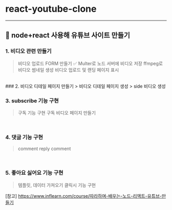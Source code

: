 # react-youtube-clone
----------------------------------------
## 🌟 node+react 사용해 유튜브 사이트 만들기
### 1. 비디오 관련 만들기
> 비디오 업로드 FORM 만들기 ✅
> Multer로 노드 서버에 비디오 저장
> ffmpeg로 비디오 썸네일 생성 
> 비디오 업로드 및 랜딩 페이지 표시
<br/>
### 2. 비디오 디테일 페이지 만들기
> 비디오 디테일 페이지 생성
> side 비디오 생성

<br/>

### 3. subscribe 기능 구현
> 구독 기능 구현
> 구독 비디오 페이지 만들기

<br/>

### 4. 댓글 기능 구현
> comment
> reply comment
<br/>

### 5. 좋아요 싫어요 기능 구현
> 템플릿, 데이터 가져오기
> 클릭시 기능 구현

[참고] https://www.inflearn.com/course/따라하며-배우는-노드-리액트-유튜브-만들기
